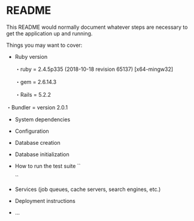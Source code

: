 # README

This README would normally document whatever steps are necessary to get the
application up and running.

Things you may want to cover:

* Ruby version

  ・ruby = 2.4.5p335 (2018-10-18 revision 65137) [x64-mingw32]
  
  ・gem = 2.6.14.3
  
  ・Rails = 5.2.2
　
 
 ・Bundler = version 2.0.1
 
* System dependencies

* Configuration

* Database creation

* Database initialization

* How to run the test suite
  ``
  
  ``
* Services (job queues, cache servers, search engines, etc.)

* Deployment instructions

* ...
